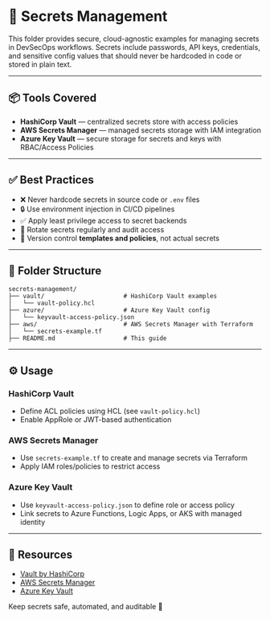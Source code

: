 # 🔐 Secrets Management

This folder provides secure, cloud-agnostic examples for managing secrets in DevSecOps workflows. Secrets include passwords, API keys, credentials, and sensitive config values that should never be hardcoded in code or stored in plain text.

---

## 📦 Tools Covered

- **HashiCorp Vault** — centralized secrets store with access policies
- **AWS Secrets Manager** — managed secrets storage with IAM integration
- **Azure Key Vault** — secure storage for secrets and keys with RBAC/Access Policies

---

## ✅ Best Practices

- ❌ Never hardcode secrets in source code or `.env` files
- 🔒 Use environment injection in CI/CD pipelines
- ✅ Apply least privilege access to secret backends
- 🔁 Rotate secrets regularly and audit access
- 📜 Version control **templates and policies**, not actual secrets

---

## 📂 Folder Structure

```
secrets-management/
├── vault/                      # HashiCorp Vault examples
│   └── vault-policy.hcl
├── azure/                      # Azure Key Vault config
│   └── keyvault-access-policy.json
├── aws/                        # AWS Secrets Manager with Terraform
│   └── secrets-example.tf
├── README.md                   # This guide
```

---

## ⚙️ Usage

### HashiCorp Vault

- Define ACL policies using HCL (see `vault-policy.hcl`)
- Enable AppRole or JWT-based authentication

### AWS Secrets Manager

- Use `secrets-example.tf` to create and manage secrets via Terraform
- Apply IAM roles/policies to restrict access

### Azure Key Vault

- Use `keyvault-access-policy.json` to define role or access policy
- Link secrets to Azure Functions, Logic Apps, or AKS with managed identity

---

## 🔗 Resources

- [Vault by HashiCorp](https://developer.hashicorp.com/vault/)
- [AWS Secrets Manager](https://docs.aws.amazon.com/secretsmanager/)
- [Azure Key Vault](https://learn.microsoft.com/en-us/azure/key-vault/)

Keep secrets safe, automated, and auditable 🔐
